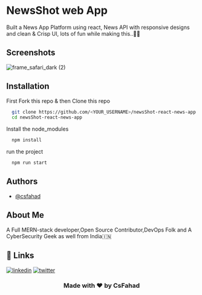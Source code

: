 
# NewsShot web App

Built a News App Platform using react, News API with responsive designs and clean & Crisp UI, lots of fun while making this..🚀🚀

## Screenshots
![frame_safari_dark (2)](https://user-images.githubusercontent.com/76874725/219420150-57d3710a-bd7e-487d-967b-77b8b2cd6c75.png)

## Installation

First Fork this repo & then Clone this repo

```bash
  git clone https://github.com/<YOUR_USERNAME>/newsShot-react-news-app.git
  cd newsShot-react-news-app
```

Install the node_modules

```bash
  npm install
```

run the project

```bash
  npm run start
```
    
## Authors

- [@csfahad](https://www.github.com/csfahad)


## About Me
A Full MERN-stack developer,Open Source Contributor,DevOps Folk and A CyberSecurity Geek as well from India🇮🇳


## 🔗 Links
[![linkedin](https://img.shields.io/badge/linkedin-0A66C2?style=for-the-badge&logo=linkedin&logoColor=white)](https://www.linkedin.com/in/csfahad)
[![twitter](https://img.shields.io/badge/twitter-1DA1F2?style=for-the-badge&logo=twitter&logoColor=white)](https://twitter.com/fahad_cs)

<div align="center"><h3>Made with ❤️ by CsFahad</h3></div>
